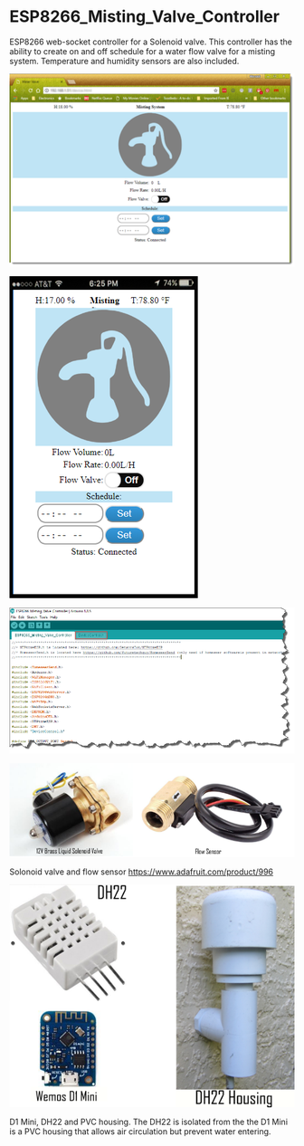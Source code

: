 # ESP8266_Misting_Valve_Controller

ESP8266 web-socket controller for a Solenoid valve. This controller has the ability to create on and off schedule for a water flow valve for a misting system. Temperature and humidity sensors are also included.  


<img src="images/MistingValve.png" width="700"></img>


![valve](/images/iPhoneWaterValve.png)


![DeviceControl](/images/MistingIno.png)


![Valve & Flow Sensor](/images/Sensor&Valve.png)

Solonoid valve and flow sensor
https://www.adafruit.com/product/996

![Housing D! Mini DH22](/images/Housing_D1Mini.png)

D1 Mini, DH22 and PVC housing. The DH22 is isolated from the the D1 Mini is a PVC housing that allows air circulation but prevent water entering.
